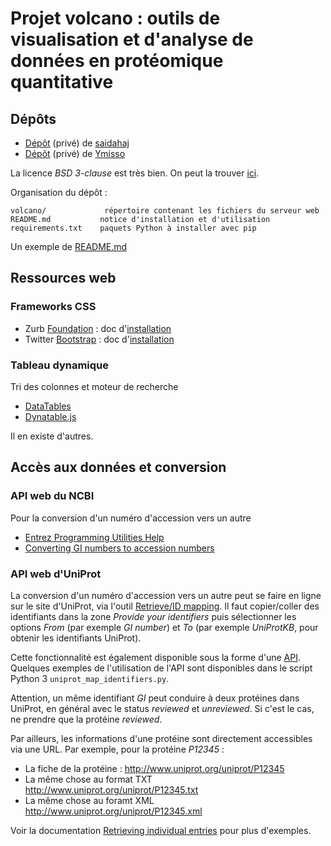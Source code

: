 # Projet volcano : outils de visualisation et d'analyse de données en protéomique quantitative


## Dépôts

- [Dépôt](https://github.com/pierrepo/volcano-s) (privé) de [saidahaj](https://github.com/saidahaj)
- [Dépôt](https://github.com/pierrepo/volcano-y) (privé) de [Ymisso](https://github.com/Ymisso)

La licence *BSD 3-clause* est très bien. On peut la trouver [ici](https://github.com/Candihub/pixel/blob/master/LICENSE).

Organisation du dépôt :

    volcano/             répertoire contenant les fichiers du serveur web
    README.md           notice d'installation et d'utilisation
    requirements.txt    paquets Python à installer avec pip

Un exemple de [README.md](https://github.com/pierrepo/cours-python/blob/master/README.md)

## Ressources web

### Frameworks CSS

- Zurb [Foundation](https://foundation.zurb.com/) : doc d'[installation](https://foundation.zurb.com/sites/docs/)
- Twitter [Bootstrap](http://getbootstrap.com/) : doc d'[installation](https://foundation.zurb.com/sites/docs/)


### Tableau dynamique

Tri des colonnes et moteur de recherche

- [DataTables](https://datatables.net/examples/basic_init/multi_col_sort.html)
- [Dynatable.js](https://www.dynatable.com/)

Il en existe d'autres.


## Accès aux données et conversion


### API web du NCBI 

Pour la conversion d'un numéro d'accession vers un autre

- [Entrez Programming Utilities Help](https://www.ncbi.nlm.nih.gov/books/NBK25501/)
- [Converting GI numbers to accession numbers](https://www.ncbi.nlm.nih.gov/books/NBK25498/#chapter3.Application_1_Converting_GI_num)


### API web d'UniProt

La conversion d'un numéro d'accession vers un autre peut se faire en ligne sur le site d'UniProt, via l'outil [Retrieve/ID mapping](http://www.uniprot.org/uploadlists/). Il faut copier/coller des identifiants dans la zone *Provide your identifiers* puis sélectionner les options *From* (par exemple *GI number*) et *To* (par exemple *UniProtKB*, pour obtenir les identifiants UniProt).

Cette fonctionnalité est également disponible sous la forme d'une [API](http://www.uniprot.org/help/api). Quelques exemples de l'utilisation de l'API sont disponibles dans le script Python 3 `uniprot_map_identifiers.py`.

Attention, un même identifiant *GI* peut conduire à deux protéines dans UniProt, en général avec le status *reviewed* et *unreviewed*. Si c'est le cas, ne prendre que la protéine *reviewed*.

Par ailleurs, les informations d'une protéine sont directement accessibles via une URL. Par exemple, pour la protéine *P12345* :

- La fiche de la protéine : <http://www.uniprot.org/uniprot/P12345>
- La même chose au format TXT <http://www.uniprot.org/uniprot/P12345.txt>
- La même chose au foramt XML <http://www.uniprot.org/uniprot/P12345.xml>

Voir la documentation [Retrieving individual entries](http://www.uniprot.org/help/api_retrieve_entries) pour plus d'exemples.
